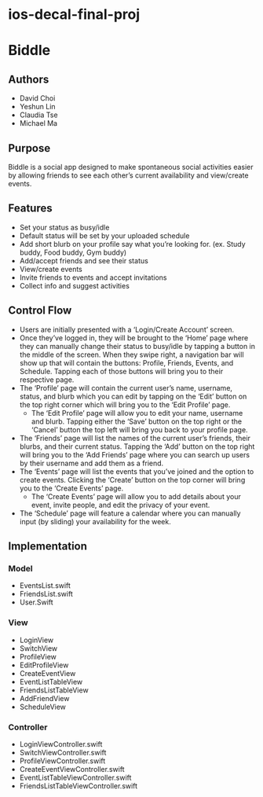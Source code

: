 # ios-decal-final-proj

# Biddle #

## Authors ##
* David Choi
* Yeshun Lin
* Claudia Tse
* Michael Ma

## Purpose ##
Biddle is a social app designed to make spontaneous social activities easier by allowing friends to see each other’s current availability and view/create events.

## Features ##
* Set your status as busy/idle
 * Default status will be set by your uploaded schedule
* Add short blurb on your profile say what you’re looking for. (ex. Study buddy, Food buddy, Gym buddy)
* Add/accept friends and see their status
* View/create events
 * Invite friends to events and accept invitations
* Collect info and suggest activities

## Control Flow ##
* Users are initially presented with a ‘Login/Create Account’ screen.
* Once they’ve logged in, they will be brought to the ‘Home’ page where they can manually change their status to busy/idle by tapping a button in the middle of the screen. When they swipe right, a navigation bar will show up that will contain the buttons: Profile, Friends, Events, and Schedule. Tapping each of those buttons will bring you to their respective page.
* The ‘Profile’ page will contain the current user’s name, username, status, and blurb which you can edit by tapping on the ‘Edit’ button on the top right corner which will bring you to the ‘Edit Profile’ page.
  * The ‘Edit Profile’ page will allow you to edit your name, username and blurb. Tapping either the ‘Save’ button on the top right or the ‘Cancel’ button the top left will bring you back to your profile page.
* The ‘Friends’ page will list the names of the current user’s friends, their blurbs, and their current status. Tapping the ‘Add’ button on the top right will bring you to the ‘Add Friends’ page where you can search up users by their username and add them as a friend. 
* The ‘Events’ page will list the events that you’ve joined and the option to create events. Clicking the ‘Create’ button on the top corner will bring you to the ‘Create Events’ page.
  * The ‘Create Events’ page will allow you to add details about your event, invite people, and edit the privacy of your event.
* The ‘Schedule’ page will feature a calendar where you can manually input (by sliding) your availability for the week. 

## Implementation ##

### Model ###
* EventsList.swift
* FriendsList.swift
* User.Swift

### View ###
* LoginView
* SwitchView
* ProfileView
* EditProfileView
* CreateEventView
* EventListTableView
* FriendsListTableView
* AddFriendView
* ScheduleView

### Controller ###
* LoginViewController.swift
* SwitchViewController.swift
* ProfileViewController.swift
* CreateEventViewController.swift
* EventListTableViewController.swift
* FriendsListTableViewController.swift





